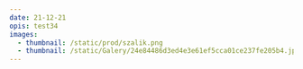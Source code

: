 ```yaml
---
date: 21-12-21
opis: test34
images:
  - thumbnail: /static/prod/szalik.png
  - thumbnail: /static/Galery/24e84486d3ed4e3e61ef5cca01ce237fe205b4.jpg
---
```

